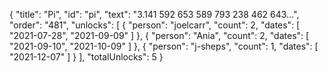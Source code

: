 {
  "title": "Pi",
  "id": "pi",
  "text": "3.141 592 653 589 793 238 462 643…",
  "order": "481",
  "unlocks": [
    {
      "person": "joelcarr",
      "count": 2,
      "dates": [
        "2021-07-28",
        "2021-09-09"
      ]
    },
    {
      "person": "Ania",
      "count": 2,
      "dates": [
        "2021-09-10",
        "2021-10-09"
      ]
    },
    {
      "person": "j-sheps",
      "count": 1,
      "dates": [
        "2021-12-07"
      ]
    }
  ],
  "totalUnlocks": 5
}